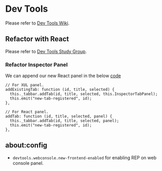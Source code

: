 # Dev Tools
Please refer to [Dev Tools Wiki][devtools-wiki].

## Refactor with React
Please refer to [Dev Tools Study Group][dev-tools-study-group].

### Refactor Inspector Panel
We can append our new React panel in the below [code][addexistingtab-function]
```
// For XUL panel.
addExistingTab: function (id, title, selected) {
  this._tabbar.addTab(id, title, selected, this.InspectorTabPanel);
  this.emit("new-tab-registered", id);
},

// For React panel.
addTab: function (id, title, selected, panel) {
  this._tabbar.addTab(id, title, selected, panel);
  this.emit("new-tab-registered", id);
},
```

## about:config
* `devtools.webconsole.new-frontend-enabled` for enabling REP on web console panel.

[dev-tools-study-group]: https://public.etherpad-mozilla.org/p/dev-tools-study-group
[addexistingtab-function]: https://github.com/mozilla/gecko-dev/blob/a61e84c9f3c99cfa98c05f3460dc1fe01fa7213c/devtools/client/inspector/toolsidebar.js#L92-L96

[devtools-wiki]: https://wiki.mozilla.org/DevTools
